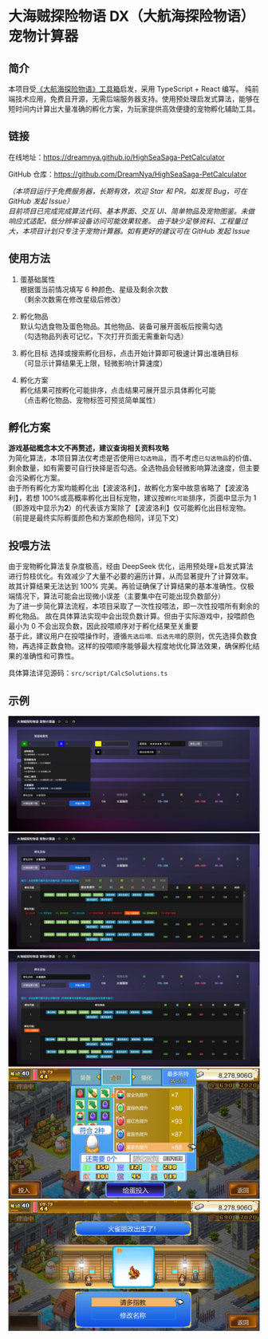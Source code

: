# 大海贼探险物语 DX（大航海探险物语） 宠物计算器

## 简介

本项目受[《大航海探险物语》工具箱](https://gitee.com/zhaijifu67/dahanghai)启发，采用 TypeScript + React 编写。
纯前端技术应用，免费且开源，无需后端服务器支持。使用预处理启发式算法，能够在短时间内计算出大量准确的孵化方案，为玩家提供高效便捷的宠物孵化辅助工具。

## 链接

在线地址：<https://dreamnya.github.io/HighSeaSaga-PetCalculator>

GitHub 仓库：<https://github.com/DreamNya/HighSeaSaga-PetCalculator>

_（本项目运行于免费服务器，长期有效，欢迎 Star 和 PR。如发现 Bug，可在 GitHub 发起 Issue）_  
_目前项目已完成完成算法代码、基本界面、交互 UI、简单物品及宠物图鉴。未做响应式适配，低分辨率设备访问可能效果较差。_
_由于缺少足够资料、工程量过大，本项目计划只专注于宠物计算器。如有更好的建议可在 GitHub 发起 Issue_

## 使用方法

1. 蛋基础属性  
    根据蛋当前情况填写 6 种颜色、星级及剩余次数  
   （剩余次数需在修改星级后修改）

2. 孵化物品  
   默认勾选食物及蛋色物品。其他物品、装备可展开面板后按需勾选  
   （勾选物品列表可记忆，下次打开页面无需重新勾选）

3. 孵化目标
   选择或搜索孵化目标，点击开始计算即可极速计算出准确目标  
   （可显示计算结果无上限，轻微影响计算速度）

4. 孵化方案  
   孵化结果可按孵化可能排序，点击结果可展开显示具体孵化可能  
   （点击孵化物品、宠物标签可预览简单属性）

## 孵化方案

**游戏基础概念本文不再赘述，建议查询相关资料攻略**  
为简化算法，本项目算法仅考虑是否使用`已勾选物品`，而不考虑`已勾选物品`的价值、剩余数量，如有需要可自行抉择是否勾选。全选物品会轻微影响算法速度，但主要会污染孵化方案。  
由于所有孵化方案均能孵化出【波波洛利】，故孵化方案中故意省略了【波波洛利】，若想 100%或高概率孵化出目标宠物，建议按`孵化可能`排序，页面中显示为 1（即游戏中显示为**2**）的代表该方案除了【波波洛利】仅可能孵化出目标宠物。
（前提是最终实际孵蛋颜色和方案颜色相同，详见下文）

## 投喂方法

由于宠物孵化算法复杂度极高，经由 DeepSeek 优化，运用预处理+启发式算法进行剪枝优化。有效减少了大量不必要的遍历计算，从而显著提升了计算效率。 故其计算结果无法达到 100% 完美。再验证确保了计算结果的基本准确性。仅极端情况下，算法可能会出现微小误差（主要集中在可能出现负数部分）  
为了进一步简化算法流程，本项目采取了一次性投喂法，即一次性投喂所有剩余的孵化物品。 故在具体算法实现中会出现负数计算。但由于实际游戏中，投喂颜色最小为 0 不会出现负数，因此投喂顺序对于孵化结果至关重要  
基于此，建议用户在投喂操作时，遵循`先选后喂、后选先喂`的原则，优先选择负数食物，再选择正数食物。这样的投喂顺序能够最大程度地优化算法效果，确保孵化结果的准确性和可靠性。

具体算法详见源码：`src/script/CalcSolutions.ts`

## 示例

![1](example/1.jpg)
![2](example/2.jpg)
![3](example/3.jpg)
![4](example/4.jpg)
![5](example/5.jpg)
